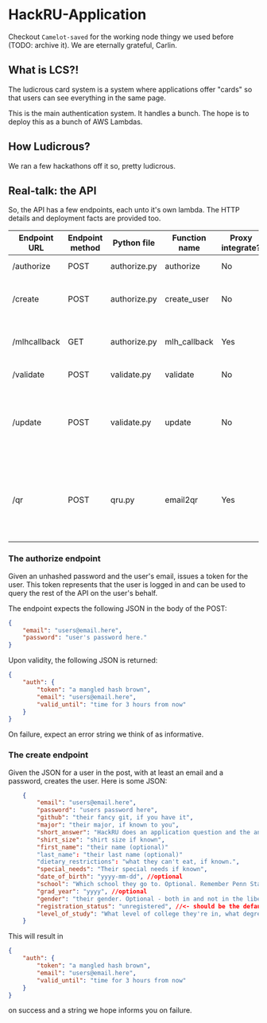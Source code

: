 # HackRU-Application

Checkout `Camelot-saved` for the working node thingy we used before (TODO: archive it).
We are eternally grateful, Carlin.

## What is LCS?!

The ludicrous card system is a system where
applications offer "cards" so that users
can see everything in the same page.

This is the main authentication system.
It handles a bunch.
The hope is to deploy this as a bunch of AWS
Lambdas.

## How Ludicrous?

We ran a few hackathons off it so, pretty ludicrous.

## Real-talk: the API

So, the API has a few endpoints, each unto it's own lambda.
The HTTP details and deployment facts are provided too.

| Endpoint URL | Endpoint method | Python file | Function name | Proxy integrate? | Depends on? |
| --- | --- | --- | --- | --- | --- |
| /authorize | POST | authorize.py | authorize | No | Libraries: mongo |
| /create | POST | authorize.py | create_user | No | authorize function, mongo library |
| /mlhcallback | GET | authorize.py | mlh_callback | Yes | authorize and create_user functions |
| /validate | POST | validate.py | validate | No | Mongo library |
| /update | POST | validate.py | update | No | Mongo library. There is a large helper function too |
| /qr | POST | qru.py | email2qr | Yes | Pillow. This includes a shared library that needs ubuntu to correctly install |

### The authorize endpoint

Given an unhashed password and the user's email, issues a token for the user.
This token represents that the user is logged in and can be
used to query the rest of the API on the user's behalf.

The endpoint expects the following JSON in the body of the POST:
```JSON
{
    "email": "users@email.here",
    "password": "user's password here."
}
```
Upon validity, the following JSON is returned:
```JSON
{
    "auth": {
        "token": "a mangled hash brown",
        "email": "users@email.here",
        "valid_until": "time for 3 hours from now"
    }
}
```
On failure, expect an error string we think of as informative.

### The create endpoint

Given the JSON for a user in the post, with
at least an email and a password, creates the user.
Here is some JSON:
```JSON
    {
        "email": "users@email.here",
        "password": "users password here",
        "github": "their fancy git, if you have it",
        "major": "their major, if known to you",
        "short_answer": "HackRU does an application question and the answer is stored here, if known",
        "shirt_size": "shirt size if known",
        "first_name": "their name (optional)"
        "last_name": "their last name (optional)"
        "dietary_restrictions": "what they can't eat, if known.",
        "special_needs": "Their special needs if known",
        "date_of_birth": "yyyy-mm-dd", //optional
        "school": "Which school they go to. Optional. Remember Penn State doesn't count.",
        "grad_year": "yyyy", //optional
        "gender": "their gender. Optional - both in and not in the liberal sense",
        "registration_status": "unregistered", //<- should be the default, though you can pass this in.
        "level_of_study": "What level of college they're in, what degree they want. If you know it."
    }
```
This will result in
```JSON
{
    "auth": {
        "token": "a mangled hash brown",
        "email": "users@email.here",
        "valid_until": "time for 3 hours from now"
    }
}
```
on success and a string we hope informs you on failure.
